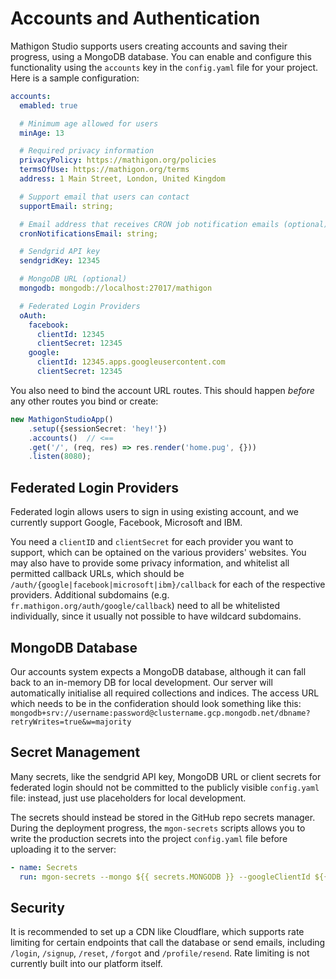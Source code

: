 # Accounts and Authentication

Mathigon Studio supports users creating accounts and saving their progress, using a MongoDB
database. You can enable and configure this functionality using the `accounts` key in the
`config.yaml` file for your project. Here is a sample configuration:

```yaml
accounts:
  emabled: true

  # Minimum age allowed for users
  minAge: 13

  # Required privacy information
  privacyPolicy: https://mathigon.org/policies
  termsOfUse: https://mathigon.org/terms
  address: 1 Main Street, London, United Kingdom

  # Support email that users can contact
  supportEmail: string;

  # Email address that receives CRON job notification emails (optional)
  cronNotificationsEmail: string;

  # Sendgrid API key
  sendgridKey: 12345

  # MongoDB URL (optional)
  mongodb: mongodb://localhost:27017/mathigon

  # Federated Login Providers
  oAuth:
    facebook:
      clientId: 12345
      clientSecret: 12345
    google:
      clientId: 12345.apps.googleusercontent.com
      clientSecret: 12345
```

You also need to bind the account URL routes. This should happen *before* any other routes you
bind or create:

```ts
new MathigonStudioApp()
    .setup({sessionSecret: 'hey!'})
    .accounts()  // <==
    .get('/', (req, res) => res.render('home.pug', {}))
    .listen(8080);
```

## Federated Login Providers

Federated login allows users to sign in using existing account, and we currently support Google,
Facebook, Microsoft and IBM.

You need a `clientID` and `clientSecret` for each provider you want to support, which can be
optained on the various providers' websites. You may also have to provide some privacy information,
and whitelist all permitted callback URLs, which should be `/auth/{google|facebook|microsoft|ibm}/callback`
for each of the respective providers. Additional subdomains (e.g. `fr.mathigon.org/auth/google/callback`)
need to all be whitelisted individually, since it usually not possible to have wildcard subdomains.

## MongoDB Database

Our accounts system expects a MongoDB database, although it can fall back to an in-memory DB for
local development. Our server will automatically initialise all required collections and indices.
The access URL which needs to be in the confideration should look something like this:
`mongodb+srv://username:password@clustername.gcp.mongodb.net/dbname?retryWrites=true&w=majority`

## Secret Management

Many secrets, like the sendgrid API key, MongoDB URL or client secrets for federated login should
not be committed to the publicly visible `config.yaml` file: instead, just use placeholders for
local development.

The secrets should instead be stored in the GitHub repo secrets manager. During the deployment
progress, the `mgon-secrets` scripts allows you to write the production secrets into the project
`config.yaml` file before uploading it to the server:

```yaml
- name: Secrets
  run: mgon-secrets --mongo ${{ secrets.MONGODB }} --googleClientId ${{ secrets.GOOGLE_CLIENT_ID }} --googleClientSecret ${{ secrets.GOOGLE_CLIENT_SECRET }} --sendgrid ${{ secrets.SENDGRID_KEY }}
```

## Security

It is recommended to set up a CDN like Cloudflare, which supports rate limiting for certain
endpoints that call the database or send emails, including  `/login`, `/signup`, `/reset`, `/forgot`
and `/profile/resend`. Rate limiting is not currently built into our platform itself.
